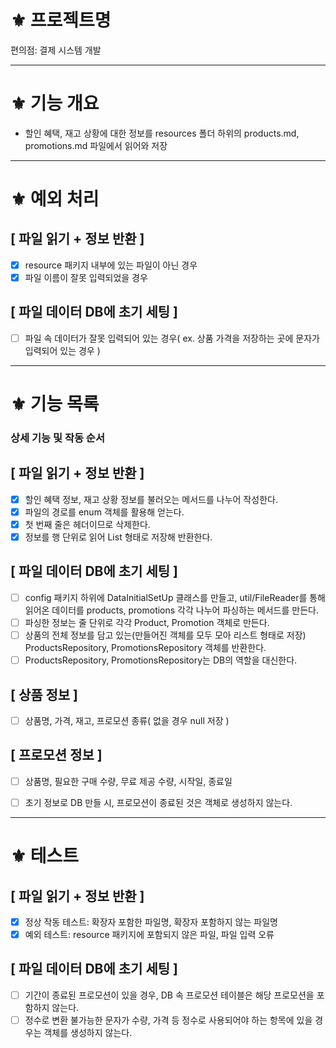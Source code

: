 # ⚜️ 프로젝트명
편의점: 결제 시스템 개발
<hr>

# ⚜️ 기능 개요
- 할인 혜택, 재고 상황에 대한 정보를 resources 폴더 하위의 products.md, promotions.md 파일에서 읽어와 저장
<hr>

# ⚜️ 예외 처리
## [ 파일 읽기 + 정보 반환 ]
- [x] resource 패키지 내부에 있는 파일이 아닌 경우
- [x] 파일 이름이 잘못 입력되었을 경우

## [ 파일 데이터 DB에 초기 세팅 ]
- [ ] 파일 속 데이터가 잘못 입력되어 있는 경우( ex. 상품 가격을 저장하는 곳에 문자가 입력되어 있는 경우 )

<hr>

# ⚜️ 기능 목록
### 상세 기능 및 작동 순서
## [ 파일 읽기 + 정보 반환 ]
- [x] 할인 혜택 정보, 재고 상황 정보를 불러오는 메서드를 나누어 작성한다.
- [x] 파일의 경로를 enum 객체를 활용해 얻는다.
- [x] 첫 번째 줄은 헤더이므로 삭제한다.
- [x] 정보를 행 단위로 읽어 List<String> 형태로 저장해 반환한다.

## [ 파일 데이터 DB에 초기 세팅 ]
- [ ] config 패키지 하위에 DataInitialSetUp 클래스를 만들고, util/FileReader를 통해 읽어온 데이터를 products, promotions 각각 나누어 파싱하는 메서드를 만든다.
- [ ] 파싱한 정보는 줄 단위로 각각 Product, Promotion 객체로 만든다.
- [ ] 상품의 전체 정보를 담고 있는(만들어진 객체를 모두 모아 리스트 형태로 저장) ProductsRepository, PromotionsRepository 객체를 반환한다.
- [ ] ProductsRepository, PromotionsRepository는 DB의 역할을 대신한다. 

## [ 상품 정보 ]
- [ ] 상품명, 가격, 재고, 프로모션 종류( 없을 경우 null 저장 )

## [ 프로모션 정보 ]
- [ ] 상품명, 필요한 구매 수량, 무료 제공 수량, 시작일, 종료일
- [ ] 초기 정보로 DB 만들 시, 프로모션이 종료된 것은 객체로 생성하지 않는다.


<hr>

# ⚜️ 테스트
## [ 파일 읽기 + 정보 반환 ]
- [x] 정상 작동 테스트: 확장자 포함한 파일명, 확장자 포함하지 않는 파일명
- [x] 예외 테스트: resource 패키지에 포함되지 않은 파일, 파일 입력 오류

## [ 파일 데이터 DB에 초기 세팅 ]
- [ ] 기간이 종료된 프로모션이 있을 경우, DB 속 프로모션 테이블은 해당 프로모션을 포함하지 않는다. 
- [ ] 정수로 변환 불가능한 문자가 수량, 가격 등 정수로 사용되어야 하는 항목에 있을 경우는 객체를 생성하지 않는다. 